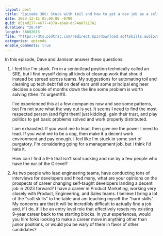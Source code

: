 ```yaml
---
layout: post
title: "Episode 386: Stuck with toil and how to get a dev job as a self-taught career-switcher in 2023"
date: 2023-12-11 05:00:00 -0700
guid: 8514d277-4677-437a-a6a8-dc74a07117a2
duration: "26:48"
length: 38602615
file: "https://dts.podtrac.com/redirect.mp3/download.softskills.audio/sse-386.mp3"
categories: episode
enable_comments: true
---
```


In this episode, Dave and Jamison answer these questions:

1. I feel like I'm stuck. I'm in a senior/lead position technically called an SRE, but I find myself doing all kinds of cleanup work that should instead be spread across teams. My suggestions for automating toil and cleaning up tech debt fall on deaf ears until some principal engineer decides a couple of months down the line some problem is worth solving (then it's urgent!!1).
   
   I've experienced this at a few companies now and see some patterns, but I'm not sure what the way out is yet. It seems I need to find the most respected person (and fight them! just kidding), gain their trust, and play politics to get basic problems solved and work properly distributed.
   
   I am exhausted. If you want me to lead, then give me the power I need to lead. If you want me to be a cog, then make it a decent work environment and pay enough. I feel like I'm stuck in some sort of purgatory. I'm considering going for a management job, but I think I'd hate it.
   
   How can I find a 9-5 that isn't soul sucking and run by a few people who have the ear of the C-level?

2. As two people who lead engineering teams, have conducting tons of interviews for developers and hired many, what are your opinions on the prospects of career changing self-taught developers landing a decent job in 2023 forward? I have a career in Product Marketing, working very closely with Product, Engineering, and Sales teams. I believe I bring a lot of the "soft skills" to the table and am teaching myself the "hard skills". My concerns are that it will be incredibly difficult to actually find a job and, if I do, it'll be an entry level role that effectively resets my existing 9-year career back to the starting blocks. In your experiences, would you hire folks looking to make a career move in anything other than junior positions, or would you be wary of them in favor of other candidates?

